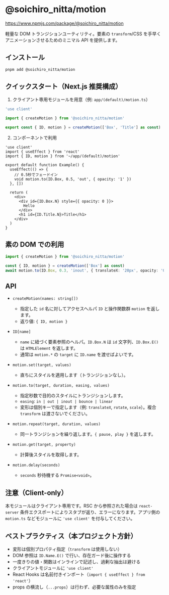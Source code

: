 # @soichiro_nitta/motion

https://www.npmjs.com/package/@soichiro_nitta/motion

軽量な DOM トランジションユーティリティ。要素の `transform`/CSS を手早くアニメーションさせるためのミニマル API を提供します。

## インストール

```bash
pnpm add @soichiro_nitta/motion
```

## クイックスタート（Next.js 推奨構成）

1. クライアント専用モジュールを用意（例: `app/(default)/motion.ts`）

```ts
'use client'

import { createMotion } from '@soichiro_nitta/motion'

export const { ID, motion } = createMotion(['Box', 'Title'] as const)
```

2. コンポーネントで利用

```tsx
'use client'
import { useEffect } from 'react'
import { ID, motion } from '~/app/(default)/motion'

export default function Example() {
  useEffect(() => {
    // 0.5秒でフェードイン
    void motion.to(ID.Box, 0.5, 'out', { opacity: '1' })
  }, [])

  return (
    <div>
      <div id={ID.Box.N} style={{ opacity: 0 }}>
        Hello
      </div>
      <h1 id={ID.Title.N}>Title</h1>
    </div>
  )
}
```

## 素の DOM での利用

```ts
import { createMotion } from '@soichiro_nitta/motion'

const { ID, motion } = createMotion(['Box'] as const)
await motion.to(ID.Box, 0.3, 'inout', { translateX: '20px', opacity: '0.8' })
```

## API

- `createMotion(names: string[])`

  - 指定した `id` 名に対してアクセスヘルパ `ID` と操作関数群 `motion` を返します。
  - 返り値: `{ ID, motion }`

- `ID[name]`

  - `name` に紐づく要素参照のヘルパ。`ID.Box.N` は `id` 文字列、`ID.Box.E()` は `HTMLElement` を返します。
  - 通常は `motion.*` の `target` に `ID.name` を渡せばよいです。

- `motion.set(target, values)`

  - 直ちにスタイルを適用します（トランジションなし）。

- `motion.to(target, duration, easing, values)`

  - 指定秒数で目的のスタイルにトランジションします。
  - `easing`: `in | out | inout | bounce | linear`
  - 変形は個別キーで指定します（例: `translateX`, `rotate`, `scale`）。複合 `transform` は渡さないでください。

- `motion.repeat(target, duration, values)`

  - 同一トランジションを繰り返します。`{ pause, play }` を返します。

- `motion.get(target, property)`

  - 計算後スタイルを取得します。

- `motion.delay(seconds)`
  - `seconds` 秒待機する `Promise<void>`。

## 注意（Client-only）

本モジュールはクライアント専用です。RSC から参照された場合は `react-server` 条件エクスポートによりスタブが返り、エラーになります。アプリ側の `motion.ts` などモジュールに `'use client'` を付与してください。

## ベストプラクティス（本プロジェクト方針）

- 変形は個別プロパティ指定（`transform` は使用しない）
- DOM 参照は `ID.Name.E()` で行い、存在ガード後に操作する
- 一度きりの値・関数はインラインで記述し、過剰な抽出は避ける
- クライアントモジュールに `'use client'`
- React Hooks は名前付きインポート（`import { useEffect } from 'react'`）
- props の横流し（`...props`）は行わず、必要な属性のみを指定
